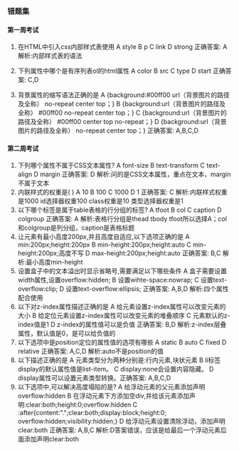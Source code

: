 ### 错题集

#### 第一周考试 
1.	在HTML中引入css内部样式表使用
A  style
B  p
C  link
D  strong
正确答案: A
解析:内部样式表的语法
<style  type="text/css"></style>
2.	下列属性中哪个是有序列表ol的html属性
A  color
B  src
C  type
D  start
正确答案: C,D

3.	背景属性的缩写语法正确的是
A  {background:#00ff00  url（背景图片的路径及全称） no-repeat  center  top；}
B  {background:url（背景图片的路径及全称） #00ff00  no-repeat  center  top；}
C  {background:url（背景图片的路径及全称） #00ff00  center  top  no-repeat；}
D  {background:url（背景图片的路径及全称） no-repeat  center  top；}
正确答案: A,B,C,D

#### 第二周考试
1.	下列哪个属性不属于CSS文本属性?
A font-size
B  text-transform
C  text-align
D  margin
正确答案: D 
解析:问的是CSS文本属性，重点在文本，margin不属于文本
2.	内联样式的权重是( )
A  10
B  100
C  1000
D  1
正确答案: C 
解析:内联样式权重是1000 id选择器权重100 class权重是10 类型选择器权重是1
3.	以下哪个标签是属于table表格的行分组的标签?
A  tfoot
B  col
C  caption
D  colgroup
正确答案: A
解析:表格行分组是thead tbody tfoot所以选择A；col和colgroup是列分组，caption是表格标题
4.	让元素有最小高度200px,并且高度自适应,以下选项正确的是
A  min:200px;height:200px
B  min-height:200px;height:auto
C  min-height:200px;高度不写
D  max-height:200px;height:auto
正确答案: B,C 
解析:最小高度min-height
5.	设置盒子中的文本溢出时显示省略号,需要满足以下哪些条件
A  盒子需要设置width属性,设置overflow:hidden;
B  设置wihte-space:nowrap;
C  设置text-overflow:clip;
D  设置text-overflow:ellipsis;
正确答案: A,B,D 
解析:四个属性配合使用
6.	以下对z-index属性描述正确的是
A  给元素设置z-index属性可以改变元素的大小
B  给定位元素设置z-index属性可以改变元素的堆叠顺序
C  元素默认的z-index值是1
D  z-index的属性值可以是负值
正确答案: B,D 
解析:z-index层叠属性，默认值是0，是可以给负值的
7.	以下选项中是position定位的属性值的选项有哪些
A  static
B  auto
C  fixed
D  relative
正确答案: A,C,D 
解析:auto不是position的值
8.	以下描述正确的是
A  元素类型分为两种分别是:行内元素,块状元素
B  li标签display的默认属性值是list-item。
C  display:none会设置内容隐藏。
D  display属性可以设置元素类型转换。正确答案: A,B,C,D
9.	以下选项中,可以解决高度塌陷的是?
A  给浮动元素的父元素添加声明overflow:hidden
B  在浮动元素下方添加空div,并给该元素添加声明:clear:both;height:0;overflow:hidden
C  :after{content:".";clear:both;display:block;height:0; overflow:hidden;visibility:hidden;}
D  给浮动元素设置清除浮动，添加声明clear:both
正确答案: A,B,C
解析:D答案错误，应该是给最后一个浮动元素后面添加声明clear:both
